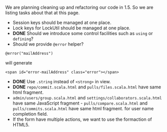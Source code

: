 We are planning cleaning up and refactoring our code in 1.5. So we are listing tasks about that at this page.

- Session keys should be managed at one place. 
- Lock keys for LockUtil should be managed at one place.
- **DONE** Should we introduce some control facilities such as ```using``` or ```defining```?
- Should we provide ```@error``` helper?
```
@error("mailAddress")
```
will generate
```
<span id="error-mailAddress" class="error"></span>
```
- **DONE** Use ```.string``` instead of ```<strong>``` in view.
- **DONE** ```repo/commit.scala.html``` and ```pulls/files.scala.html``` have same html fragment.
- ```admin/users/group.scala.html``` and ```settings/collaborators.scala.html``` have same JavaScript fragment - ```pulls/compare.scala.html``` and ```pulls/commits.scala.html``` have same html fragment.
for user name completion field.
- If the form have multiple actions, we want to use the formaction of HTML5.